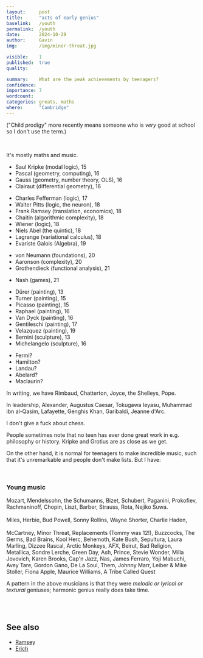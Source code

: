 ```yaml
---
layout:     post
title:      "acts of early genius"
baselink:   /youth
permalink:  /youth
date:       2024-10-29
author:     Gavin   
img:        /img/minor-threat.jpg

visible:    1
published:  true
quality:    

summary:    What are the peak achievements by teenagers?
confidence: 
importance: 7
wordcount:  
categories: greats, maths
where:      "Cambridge"
---
```


("Child prodigy" more recently means someone who is _very_ good at school so I don't use the term.)

<br>

It's mostly maths and music.

* Saul Kripke (modal logic), 15
* Pascal (geometry, computing), 16 
* Gauss (geometry, number theory, OLS), 16 
* Clairaut (differential geometry), 16
<!-- * Akshay Venkatesh (), 17 -->
* Charles Fefferman (logic), 17 
* Walter Pitts (logic, the neuron), 18
* Frank Ramsey (translation, economics), 18 
* Chaitin (algorithmic complexity), 18
* Wiener (logic), 18
* Niels Abel (the quintic), 18
* Lagrange (variational calculus), 18 
* Evariste Galois (Algebra), 19
<!--* Bose (stat mech), -->
<!-- * Ramanujan (reinventing half of the above), 19 -->
* von Neumann (foundations), 20
* Aaronson (complexity), 20
* Grothendieck (functional analysis), 21
<!-- Tao, 21 -->
* Nash (games), 21
<!-- * Clifford Cocks, 22 -->
<!-- Hannah Cairo https://arxiv.org/abs/2502.06137 -->
* Dürer (painting), 13
* Turner (painting), 15
* Picasso (painting), 15
* Raphael (painting), 16
* Van Dyck (painting), 16
* Gentileschi (painting), 17
* Velazquez (painting), 19
* Bernini (sculpture), 13
* Michelangelo (sculpture), 16
<!-- Vigée Le Brun -->
<!-- Basquiat -->
* Fermi?
* Hamilton?
* Landau?
* Abelard?
* Maclaurin?

In writing, we have Rimbaud, Chatterton, Joyce, the Shelleys, Pope.

<!-- Orson Welles -->
<!--Vermeer, van Gogh, Picasso, -->
<!-- Bergman https://math.berkeley.edu/~gbergman/papers/base_tau.pdf -->
<!-- Colt revolver -->

In leadership, Alexander, Augustus Caesar, Tokugawa Ieyasu, Muhammad ibn al-Qasim, Lafayette, Genghis Khan, Garibaldi, Jeanne d'Arc.

I don't give a fuck about chess.

People sometimes note that no teen has ever done great work in e.g. philosophy or history. Kripke and Grotius are as close as we get.


On the other hand, it is normal for teenagers to make incredible music, such that it's unremarkable and people don't make lists. But I have:

<br>
<div class="accordion">
	<h3>Young music</h3>
	<div>
		Mozart, Mendelssohn, the Schumanns, Bizet, Schubert, Paganini, Prokofiev, Rachmaninoff, Chopin, Liszt, Barber, Strauss, Rota, Nejiko Suwa.<br><br>
		Miles, Herbie, Bud Powell, Sonny Rollins, Wayne Shorter, Charlie Haden,  <br><br>
		McCartney, Minor Threat, Replacements (Tommy was 12!), Buzzcocks, The Germs, Bad Brains, Kool Herc, Behemoth, Kate Bush, Sepultura, Laura Marling, Dizzee Rascal, Arctic Monkeys, AFX, Beirut, Bad Religion, Metallica, Sondre Lerche, Green Day, Ash, Prince, Stevie Wonder, Milla Jovovich, Karen Brooks, Cap'n Jazz, Nas, James Ferraro, Yoji Mabuchi, Avey Tare, Gordon Gano, De La Soul, Them, Johnny Marr, Leiber & Mike Stoller, Fiona Apple, Maurice Williams, A Tribe Called Quest
		<!-- Horsegirl, Squirrel Bait -->
	</div>
</div>

A pattern in the above musicians is that they were _melodic or lyrical or textural_ geniuses; harmonic genius really does take time.

<br><br>

## See also

* <a href="/frank">Ramsey</a>
* <a href="https://www.erichgrunewald.com/posts/child-prodigies/">Erich</a>

<br><br>
